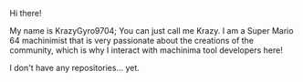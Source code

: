 Hi there!

My name is KrazyGyro9704; You can just call me Krazy.
I am a Super Mario 64 machinimist that is very passionate about the creations of the community, which is why I interact with machinima tool developers here!

I don't have any repositories... yet.
